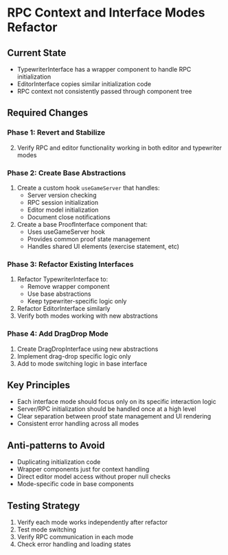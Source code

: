 # RPC Context and Interface Modes Refactor

## Current State
- TypewriterInterface has a wrapper component to handle RPC initialization
- EditorInterface copies similar initialization code
- RPC context not consistently passed through component tree

## Required Changes

### Phase 1: Revert and Stabilize
2. Verify RPC and editor functionality working in both editor and typewriter modes

### Phase 2: Create Base Abstractions
1. Create a custom hook `useGameServer` that handles:
   - Server version checking
   - RPC session initialization
   - Editor model initialization
   - Document close notifications
2. Create a base ProofInterface component that:
   - Uses useGameServer hook
   - Provides common proof state management
   - Handles shared UI elements (exercise statement, etc)

### Phase 3: Refactor Existing Interfaces
1. Refactor TypewriterInterface to:
   - Remove wrapper component
   - Use base abstractions
   - Keep typewriter-specific logic only
2. Refactor EditorInterface similarly
3. Verify both modes working with new abstractions

### Phase 4: Add DragDrop Mode
1. Create DragDropInterface using new abstractions
2. Implement drag-drop specific logic only
3. Add to mode switching logic in base interface

## Key Principles
- Each interface mode should focus only on its specific interaction logic
- Server/RPC initialization should be handled once at a high level
- Clear separation between proof state management and UI rendering
- Consistent error handling across all modes

## Anti-patterns to Avoid
- Duplicating initialization code
- Wrapper components just for context handling
- Direct editor model access without proper null checks
- Mode-specific code in base components

## Testing Strategy
1. Verify each mode works independently after refactor
2. Test mode switching
3. Verify RPC communication in each mode
4. Check error handling and loading states
